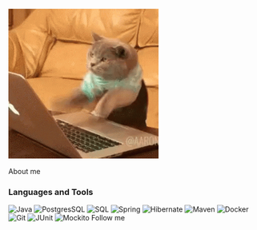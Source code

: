 ![Header](https://github.com/mynameisSergey/mynameisSergey/blob/main/assets/%D0%BA%D0%B8%D1%81%D0%B0.gif) 

About me

### Languages and Tools
![Java](https://img.shields.io/badge/-Java-red?style=for-the-badge&logo=java&logoColor=red)
![PostgresSQL](https://img.shields.io/badge/-PostgresSQL-blue?style=for-the-badge&logo=postgresSQL&logoColor=blue)
![SQL](https://img.shields.io/badge/-SQL-blue?style=for-the-badge&logo=sql&logoColor=orange)
![Spring](https://img.shields.io/badge/-Spring-blue?style=for-the-badge&logo=Spring&logoColor=green)
![Hibernate](https://img.shields.io/badge/-Hibernate-blue?style=for-the-badge&logo=hibernate&logoColor=hex)
![Maven](https://img.shields.io/badge/-Maven-blue?style=for-the-badge&logo=maven&logoColor=rgb)
![Docker](https://img.shields.io/badge/-Docker-blue?style=for-the-badge&logo=docker&logoColor=rgba)
![Git](https://img.shields.io/badge/-Git-blue?style=for-the-badge&logo=git&logoColor=hsl)
![JUnit](https://img.shields.io/badge/-JUnit-blue?style=for-the-badge&logo=junit&logoColor=hsla )
![Mockito](https://img.shields.io/badge/-Mockito-blue?style=for-the-badge&logo=mockito&logoColor=css)
Follow me
